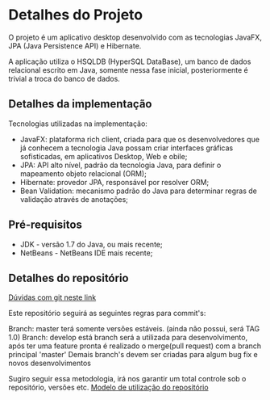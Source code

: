 Detalhes do Projeto
===============

O projeto é um aplicativo desktop desenvolvido com as tecnologias JavaFX, JPA (Java Persistence API) e Hibernate. 

A aplicação utiliza o HSQLDB (HyperSQL DataBase), um banco de dados relacional escrito em Java, somente nessa fase inicial, posteriormente é trivial a troca do banco de dados.

Detalhes da implementação
-------
Tecnologias utilizadas na implementação:

* JavaFX: plataforma rich client, criada para que os desenvolvedores que já conhecem a tecnologia Java possam criar interfaces gráficas sofisticadas, em aplicativos Desktop, Web e obile;
* JPA: API alto nível, padrão da tecnologia Java, para definir o mapeamento objeto relacional (ORM);
* Hibernate: provedor JPA, responsável por resolver ORM;
* Bean Validation: mecanismo padrão do Java para determinar regras de validação através de anotações;

Pré-requisitos
-------
* JDK - versão 1.7 do Java, ou mais recente;
* NetBeans - NetBeans IDE mais recente;

Detalhes do repositório
-------
[Dúvidas com git neste link](http://gitimmersion.com/lab_01.html) 

Este repositório seguirá as seguintes regras para commit's:

Branch: master terá somente versões estáveis. (ainda não possui, será TAG 1.0)
Branch: develop está branch será a utilizada para desenvolvimento, após ter uma feature pronta é realizado o merge(pull request) com a branch principal 'master'
Demais branch's devem ser criadas para algum bug fix e novos desenvolvimentos

Sugiro seguir essa metodologia, irá nos garantir um total controle sob o repositório, versões etc.
[Modelo de utilização do repositório](http://nvie.com/posts/a-successful-git-branching-model/)
